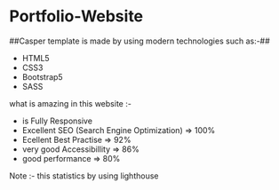 # Portfolio-Website
##Casper template is made by using modern technologies such as:-##

* HTML5
* CSS3
* Bootstrap5
* SASS

what is amazing in this website :-

* is Fully Responsive
* Excellent SEO (Search  Engine Optimization) => 100%
* Ecellent Best Practise => 92%
* very good Accessibillity => 86%
* good performance => 80%

Note :- this statistics by using lighthouse
